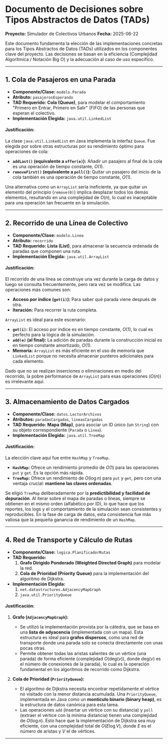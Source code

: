 # Documento de Decisiones sobre Tipos Abstractos de Datos (TADs)

**Proyecto:** Simulador de Colectivos Urbanos
**Fecha:** 2025-06-22

Este documento fundamenta la elección de las implementaciones concretas para los Tipos Abstractos de Datos (TADs) utilizados en los componentes clave del proyecto. Las decisiones se basan en la eficiencia (Complejidad Algorítmica / Notación Big O) y la adecuación al caso de uso específico.

---

## 1. Cola de Pasajeros en una Parada

-   **Componente/Clase:** `modelo.Parada`
-   **Atributo:** `pasajerosEsperando`
-   **TAD Requerido:** **Cola (Queue)**, para modelar el comportamiento "Primero en Entrar, Primero en Salir" (FIFO) de las personas que esperan el colectivo.
-   **Implementación Elegida:** `java.util.LinkedList`

#### Justificación:

La clase `java.util.LinkedList` en Java implementa la interfaz `Queue`. Fue elegida por sobre otras estructuras por su rendimiento óptimo para operaciones de cola:

-   **`addLast()` (equivalente a `offer(e)`):** Añadir un pasajero al final de la cola es una operación de tiempo constante, $O(1)$.
-   **`removeFirst()` (equivalente a `poll()`):** Quitar un pasajero del inicio de la cola también es una operación de tiempo constante, $O(1)$.

Una alternativa como un `ArrayList` sería ineficiente, ya que quitar un elemento del principio (`remove(0)`) implica desplazar todos los demás elementos, resultando en una complejidad de $O(n)$, lo cual es inaceptable para una operación tan frecuente en la simulación.

---

## 2. Recorrido de una Línea de Colectivo

-   **Componente/Clase:** `modelo.Linea`
-   **Atributo:** `recorrido`
-   **TAD Requerido:** **Lista (List)**, para almacenar la secuencia ordenada de paradas que componen una ruta.
-   **Implementación Elegida:** `java.util.ArrayList`

#### Justificación:

El recorrido de una línea se construye una vez durante la carga de datos y luego se consulta frecuentemente, pero rara vez se modifica. Las operaciones más comunes son:

-   **Acceso por índice (`get(i)`):** Para saber qué parada viene después de otra.
-   **Iteración:** Para recorrer la ruta completa.

`ArrayList` es ideal para este escenario:

-   **`get(i)`:** El acceso por índice es en tiempo constante, $O(1)$, lo cual es perfecto para la lógica de la simulación.
-   **`add(e)` (al final):** La adición de paradas durante la construcción inicial es en tiempo constante amortizado, $O(1)$.
-   **Memoria:** `ArrayList` es más eficiente en el uso de memoria que `LinkedList` porque no necesita almacenar punteros adicionales para cada elemento.

Dado que no se realizan inserciones o eliminaciones en medio del recorrido, la pobre performance de `ArrayList` para esas operaciones ($O(n)$) es irrelevante aquí.

---

## 3. Almacenamiento de Datos Cargados

-   **Componente/Clase:** `datos.LectorArchivos`
-   **Atributos:** `paradasCargadas`, `lineasCargadas`
-   **TAD Requerido:** **Mapa (Map)**, para asociar un ID único (un `String`) con su objeto correspondiente (`Parada` o `Linea`).
-   **Implementación Elegida:** `java.util.TreeMap`

#### Justificación:

La elección clave aquí fue entre `HashMap` y `TreeMap`.

-   **`HashMap`:** Ofrece un rendimiento promedio de $O(1)$ para las operaciones `put` y `get`. Es la opción más rápida.
-   **`TreeMap`:** Ofrece un rendimiento de $O(\log n)$ para `put` y `get`, pero con una ventaja crucial: **mantiene las claves ordenadas**.

Se eligió `TreeMap` deliberadamente por la **predictibilidad y facilidad de depuración**. Al iterar sobre el mapa de paradas o líneas, siempre se obtienen en el mismo orden (alfabético por ID), lo que hace que los reportes, los logs y el comportamiento de la simulación sean consistentes y reproducibles. En la fase de carga de datos, esta consistencia fue más valiosa que la pequeña ganancia de rendimiento de un `HashMap`.

---

## 4. Red de Transporte y Cálculo de Rutas

-   **Componente/Clase:** `logica.PlanificadorRutas`
-   **TAD Requerido:**
    1.  **Grafo Dirigido Ponderado (Weighted Directed Graph)** para modelar la red.
    2.  **Cola de Prioridad (Priority Queue)** para la implementación del algoritmo de Dijkstra.
-   **Implementación Elegida:**
    1.  `net.datastructures.AdjacencyMapGraph`
    2.  `java.util.PriorityQueue`

#### Justificación:

1.  **Grafo (`AdjacencyMapGraph`):**
    -   Se utilizó la implementación provista por la cátedra, que se basa en una **lista de adyacencia** (implementada con un mapa). Esta estructura es ideal para **grafos dispersos**, como una red de transporte donde una parada solo se conecta directamente con unas pocas otras.
    -   Permite obtener todas las aristas salientes de un vértice (una parada) de forma eficiente (complejidad $O(\text{deg}(v))$, donde $\text{deg}(v)$ es el número de conexiones de la parada), lo cual es la operación fundamental en los algoritmos de recorrido como Dijkstra.

2.  **Cola de Prioridad (`PriorityQueue`):**
    -   El algoritmo de Dijkstra necesita encontrar repetidamente el vértice no visitado con la menor distancia acumulada. Una `PriorityQueue`, implementada en Java como un **montículo binario (binary heap)**, es la estructura de datos canónica para esta tarea.
    -   Las operaciones `add` (insertar un vértice con su distancia) y `poll` (extraer el vértice con la mínima distancia) tienen una complejidad de $O(\log n)$. Esto hace que la implementación de Dijkstra sea muy eficiente, con una complejidad total de $O(E \log V)$, donde $E$ es el número de aristas y $V$ el de vértices.

---